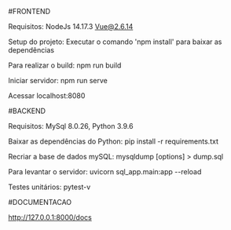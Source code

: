 #FRONTEND

Requisitos:
	NodeJs 14.17.3
	Vue@2.6.14

Setup do projeto:
	Executar o comando 'npm install' para baixar as dependências
	
Para realizar o build:
	npm run build

Iniciar servidor:
	npm run serve

Acessar localhost:8080

#BACKEND	

Requisitos: MySql 8.0.26, Python 3.9.6

Baixar as dependências do Python:
	pip install -r requirements.txt

Recriar a base de dados mySQL:
	mysqldump [options] > dump.sql

Para levantar o servidor:
	uvicorn sql_app.main:app --reload


Testes unitários: 
	pytest-v 

#DOCUMENTACAO

http://127.0.0.1:8000/docs